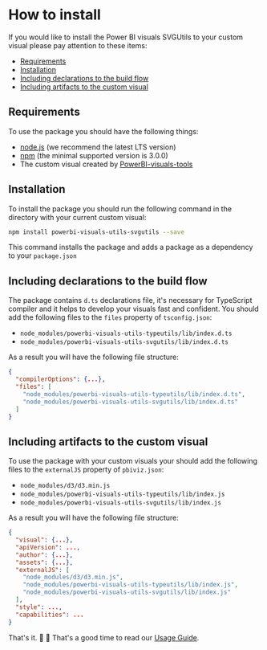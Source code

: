 # How to install
If you would like to install the Power BI visuals SVGUtils to your custom visual please pay attention to these items:

* [Requirements](#requirements)
* [Installation](#installation)
* [Including declarations to the build flow](#including-declarations-to-the-build-flow)
* [Including artifacts to the custom visual](#including-artifacts-to-the-custom-visual)

## Requirements
To use the package you should have the following things:

* [node.js](https://nodejs.org) (we recommend the latest LTS version)
* [npm](https://www.npmjs.com/) (the minimal supported version is 3.0.0)
* The custom visual created by [PowerBI-visuals-tools](https://github.com/Microsoft/PowerBI-visuals-tools)

## Installation
To install the package you should run the following command in the directory with your current custom visual:

```bash
npm install powerbi-visuals-utils-svgutils --save
```

This command installs the package and adds a package as a dependency to your ```package.json```

## Including declarations to the build flow
The package contains ```d.ts``` declarations file, it's necessary for TypeScript compiler and it helps to develop your visuals fast and confident. You should add the following files to the ```files``` property of ```tsconfig.json```:

* ```node_modules/powerbi-visuals-utils-typeutils/lib/index.d.ts```
* ```node_modules/powerbi-visuals-utils-svgutils/lib/index.d.ts```

As a result you will have the following file structure:
```json
{
  "compilerOptions": {...},
  "files": [
    "node_modules/powerbi-visuals-utils-typeutils/lib/index.d.ts",
    "node_modules/powerbi-visuals-utils-svgutils/lib/index.d.ts"
  ]
}
```

## Including artifacts to the custom visual
To use the package with your custom visuals your should add the following files to the ```externalJS``` property of ```pbiviz.json```:

* ```node_modules/d3/d3.min.js```
* ```node_modules/powerbi-visuals-utils-typeutils/lib/index.js```
* ```node_modules/powerbi-visuals-utils-svgutils/lib/index.js```

As a result you will have the following file structure:
```json
{
  "visual": {...},
  "apiVersion": ...,
  "author": {...},
  "assets": {...},
  "externalJS": [
    "node_modules/d3/d3.min.js",
    "node_modules/powerbi-visuals-utils-typeutils/lib/index.js",
    "node_modules/powerbi-visuals-utils-svgutils/lib/index.js"
  ],
  "style": ...,
  "capabilities": ...
}
```

That's it. :rocket: :metal: That's a good time to read our [Usage Guide](./usage-guide.md).
